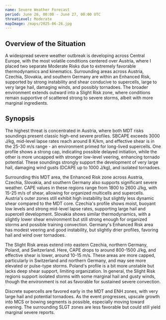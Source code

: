 ```yaml
---
name: Severe Weather Forecast
period: June 26, 00:00 - June 27, 00:00 UTC
threatLevel: Moderate
mapImage: /maps/2025-06-26.jpg
---
```


## Overview of the Situation

A widespread severe weather outbreak is developing across Central Europe, with the most volatile conditions centered over Austria, where I placed two separate Moderate Risks due to extremely favorable thermodynamics and kinematics. Surrounding areas across Austria, Czechia, Slovakia, and southern Germany are within an Enhanced Risk, supported by strong instability and shear conducive to supercells, large to very large hail, damaging winds, and possibly tornadoes. The broader environment extends outward into a Slight Risk zone, where conditions remain supportive of scattered strong to severe storms, albeit with more marginal ingredients.

## Synopsis

The highest threat is concentrated in Austria, where both MDT risks soundings present classic high-end severe profiles. SBCAPE exceeds 3000 J/kg, mid-level lapse rates reach around 8 K/km, and effective shear is in the 25-30 m/s range - an environment primed for long-lived supercells. One profile shows a strong cap, indicating possible delayed initiation, while the other is more uncapped with stronger low-level veering, enhancing tornado potential. These soundings strongly support the development of very large hail, damaging wind gusts (DCAPE up to 1000 J/kg), and isolated tornadoes.

Surrounding this MDT area, the Enhanced Risk zone across Austria, Czechia, Slovakia, and southern Germany also supports significant severe weather. CAPE values in these regions range from 1800 to 2600 J/kg, with 15-25 m/s of shear, allowing for organized multicells and supercells. Austria's outer zones still exhibit high instability but slightly less dynamic shear compared to the MDT core. Czechia's profile shows moist, buoyant low levels and strong mid-level lapse rates, supporting large hail and supercell development. Slovakia shows similar thermodynamics, with a slightly lower shear environment but still strong enough for organized storms and possible training convection. Germany's Enhanced Risk area has modest veering and good instability, but slightly drier profiles, favoring hail and wind over tornadoes.

The Slight Risk areas extend into eastern Czechia, northern Germany, Poland, and Switzerland. Here, CAPE drops to around 800-1500 J/kg, and effective shear is lower, around 10-15 m/s. These areas are more capped, particularly in Switzerland and northern Germany, and may see more elevated or pulse-type storms. Poland's profile is a bit more unstable but lacks deep shear support, limiting organization. In general, the Slight Risk regions support isolated storms with some marginal hail and gusty winds, though the environment is not as favorable for sustained severe convection.

Discrete supercells are favored early in the MDT and ENH zones, with very large hail and potential tornadoes. As the event progresses, upscale growth into MCS or bowing segments is possible, especially moving toward evening. The surrounding SLGT zones are less favorable but could still yield marginal severe reports.
